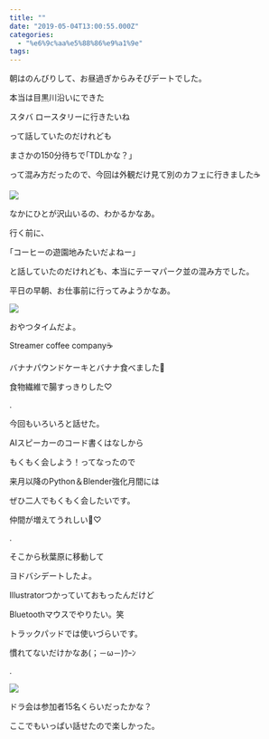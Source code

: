 ```yaml
---
title: ""
date: "2019-05-04T13:00:55.000Z"
categories: 
  - "%e6%9c%aa%e5%88%86%e9%a1%9e"
tags: 
---
```


朝はのんびりして、お昼過ぎからみそぴデートでした。

本当は目黒川沿いにできた

スタバ ロースタリーに行きたいね

って話していたのだけれども

まさかの150分待ちで｢TDLかな？｣

って混み方だったので、今回は外観だけ見て別のカフェに行きました☕

![](images/2019-05-04-14-57-222208283905250177725.jpg)

なかにひとが沢山いるの、わかるかなあ。

行く前に、

｢コーヒーの遊園地みたいだよねー｣

と話していたのだけれども、本当にテーマパーク並の混み方でした。

平日の早朝、お仕事前に行ってみようかなあ。

![](images/2019-05-04-15-08-427318328110517172943.jpg)

おやつタイムだよ。

Streamer coffee company☕

バナナパウンドケーキとバナナ食べました🍌

食物繊維で腸すっきりした♡

.

今回もいろいろと話せた。

AIスピーカーのコード書くはなしから

もくもく会しよう！ってなったので

来月以降のPython＆Blender強化月間には

ぜひ二人でもくもく会したいです。

仲間が増えてうれしい🙋♡

.

そこから秋葉原に移動して

ヨドバシデートしたよ。

Illustratorつかっていておもったんだけど

Bluetoothマウスでやりたい。笑

トラックパッドでは使いづらいです。

慣れてないだけかなあ(；－ω－)ｳｰﾝ

.

![](images/2019-05-04-18-25-421201381285866295082.jpg)

ドラ会は参加者15名くらいだったかな？

ここでもいっぱい話せたので楽しかった。
